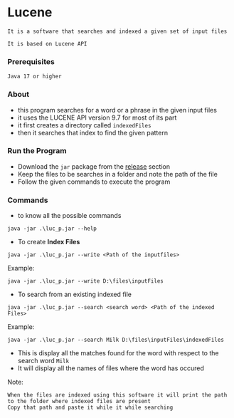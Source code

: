 

# Lucene
```It is a software that searches and indexed a given set of input files```

```It is based on Lucene API```

### Prerequisites
```
Java 17 or higher 
```


### About

- this program searches for a word or a phrase in the given input files
- it uses the LUCENE API version 9.7 for most of its part
- it first creates a directory called `indexedFiles`
- then it searches that index to find the given pattern

### Run the Program

- Download the ```jar``` package from the [release](https://github.com/reyan1357/luc_p/releases/tag/beta) section
- Keep the files to be searches in a folder and note the path of the file
- Follow the given commands to execute the program 

### Commands

- to know all the possible commands

```
java -jar .\luc_p.jar --help
```

- To create __Index Files__

``` 
java -jar .\luc_p.jar --write <Path of the inputfiles>
```
Example:
```
java -jar .\luc_p.jar --write D:\files\inputFiles
```

- To search from an existing indexed file

``` 
java -jar .\luc_p.jar --search <search word> <Path of the indexed Files>
```
Example:
```
java -jar .\luc_p.jar --search Milk D:\files\inputFiles\indexedFiles
```
- This is display all the matches found for the word with respect to the search word `Milk`
- It will display all the names of files where the word has occured


Note:
```
When the files are indexed using this software it will print the path to the folder where indexed files are present
Copy that path and paste it while it while searching 
```

